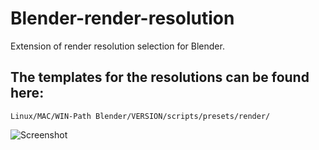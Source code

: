 # Blender-render-resolution
Extension of render resolution selection for Blender.

## The templates for the resolutions can be found here:
    Linux/MAC/WIN-Path Blender/VERSION/scripts/presets/render/

![Screenshot](https://github.com/MTrage/Blender-render-resolution/blob/master/screenshot/more.png)
